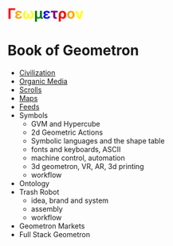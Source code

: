 # <span style = "color:red">Γ</span><span style = "color:orange">ε</span><span style = "color:yellow">ω</span><span style = "color:green">μ</span><span style = "color:blue">ε</span><span style = "color:purple">τ</span><span style = "color:red">ρ</span><span style = "color:orange">ο</span><span style = "color:yellow">ν</span>

# Book of Geometron 

 - [Civilization](scrolls/civilization.md)
 - [Organic Media](scrolls/organicmedia.md)
 - [Scrolls](scrolls/scrolls/md)
 - [Maps](scrolls/maps.md)
 - [Feeds](scrolls/feeds.md)
 - Symbols
    - GVM and Hypercube
    - 2d Geometric Actions
    - Symbolic languages and the shape table
    - fonts and keyboards, ASCII
    - machine control, automation
    - 3d geometron, VR, AR, 3d printing
    - workflow 
 - Ontology
 - Trash Robot
    - idea, brand and system
    - assembly
    - workflow
 - Geometron Markets
 - Full Stack Geometron